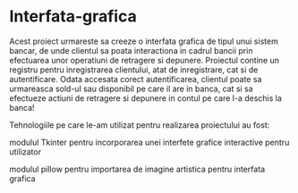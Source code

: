 # Interfata-grafica
Acest proiect urmareste sa creeze o interfata grafica de tipul unui sistem bancar, de unde clientul sa poata interactiona in cadrul bancii prin efectuarea unor operatiuni de retragere si depunere.  Proiectul contine un registru pentru inregistrarea clientului, atat de inregistrare, cat si de autentificare.
Odata accesata corect autentificarea, clientul poate sa urmareasca sold-ul sau disponibil pe care il are in banca, cat si sa efectueze actiuni de retragere si depunere in contul pe care l-a deschis la banca!

Tehnologiile pe care le-am utilizat pentru realizarea proiectului au fost:

modulul Tkinter pentru incorporarea unei interfete grafice interactive pentru utilizator

modulul pillow pentru importarea de imagine artistica pentru interfata grafica

